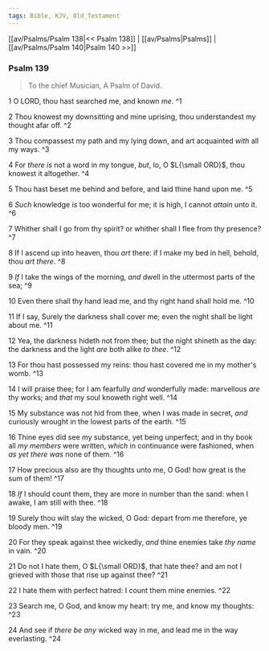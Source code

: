 ```yaml
---
tags: Bible, KJV, Old_Testament
---
```


[[av/Psalms/Psalm 138|<< Psalm 138]] | [[av/Psalms|Psalms]] | [[av/Psalms/Psalm 140|Psalm 140 >>]]

### Psalm 139

> To the chief Musician, A Psalm of David.

1 O LORD, thou hast searched me, and known _me_. ^1

2 Thou knowest my downsitting and mine uprising, thou understandest my thought afar off. ^2

3 Thou compassest my path and my lying down, and art acquainted _with_ all my ways. ^3

4 For _there_ _is_ not a word in my tongue, _but_, lo, O $L{\small ORD}$, thou knowest it altogether. ^4

5 Thou hast beset me behind and before, and laid thine hand upon me. ^5

6 _Such_ knowledge _is_ too wonderful for me; it is high, I cannot _attain_ unto it. ^6

7 Whither shall I go from thy spirit? or whither shall I flee from thy presence? ^7

8 If I ascend up into heaven, thou _art_ there: if I make my bed in hell, behold, thou _art_ _there_. ^8

9 _If_ I take the wings of the morning, _and_ dwell in the uttermost parts of the sea; ^9

10 Even there shall thy hand lead me, and thy right hand shall hold me. ^10

11 If I say, Surely the darkness shall cover me; even the night shall be light about me. ^11

12 Yea, the darkness hideth not from thee; but the night shineth as the day: the darkness and the light _are_ both alike _to_ _thee_. ^12

13 For thou hast possessed my reins: thou hast covered me in my mother's womb. ^13

14 I will praise thee; for I am fearfully _and_ wonderfully made: marvellous _are_ thy works; and _that_ my soul knoweth right well. ^14

15 My substance was not hid from thee, when I was made in secret, _and_ curiously wrought in the lowest parts of the earth. ^15

16 Thine eyes did see my substance, yet being unperfect; and in thy book all _my_ _members_ were written, _which_ in continuance were fashioned, when _as_ _yet_ _there_ _was_ none of them. ^16

17 How precious also are thy thoughts unto me, O God! how great is the sum of them! ^17

18 _If_ I should count them, they are more in number than the sand: when I awake, I am still with thee. ^18

19 Surely thou wilt slay the wicked, O God: depart from me therefore, ye bloody men. ^19

20 For they speak against thee wickedly, _and_ thine enemies take _thy_ _name_ in vain. ^20

21 Do not I hate them, O $L{\small ORD}$, that hate thee? and am not I grieved with those that rise up against thee? ^21

22 I hate them with perfect hatred: I count them mine enemies. ^22

23 Search me, O God, and know my heart: try me, and know my thoughts: ^23

24 And see if _there_ _be_ _any_ wicked way in me, and lead me in the way everlasting. ^24
